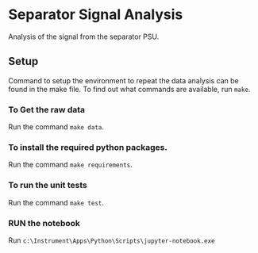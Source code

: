 # Separator Signal Analysis

Analysis of the signal from the separator PSU.

## Setup

Command to setup the environment to repeat the data analysis can be found in the make file.
To find out what commands are available, run `make`.

### To Get the raw data

Run the command `make data`.

### To install the required python packages.

Run the command `make requirements`.

### To run the unit tests

Run the command `make test`.

### RUN the notebook

Run `c:\Instrument\Apps\Python\Scripts\jupyter-notebook.exe`
